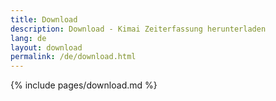 ```yaml
---
title: Download
description: Download - Kimai Zeiterfassung herunterladen
lang: de
layout: download
permalink: /de/download.html
---
```


{% include pages/download.md %}
